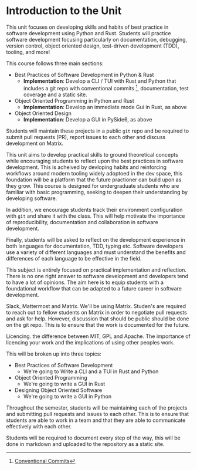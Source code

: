 # Introduction to the Unit

This unit focuses on developing skills and habits of best practice in software development using Python and Rust. Students will practice software development focusing particularly on documentation, debugging, version control, object oriented design, test-driven development (TDD), tooling, and more!


This course follows three main sections:

- Best Practices of Software Development in Python & Rust
    - **Implementation**: Develop a CLI / TUI with Rust and Python that includes a git repo with conventional commits [^1720952337], documentation, test coverage and a static site.
- Object Oriented Programming in Python and Rust
    - **Implementation**: Develop an immediate mode Gui in Rust, as above
- Object Oriented Design
    - **Implementation**: Develop a GUI in PySide6, as above


Students will maintain these projects in a public `git` repo and be required to submit pull requests (PR), report issues to each other and discuss development on Matrix.

This unit aims to develop practical skills to ground theoretical concepts while encouraging students to reflect upon the best practices in software development. This is acheived by devloping habits and reinforcing workflows around modern tooling widely adoptoed in the dev space, this foundation will be a platform that the future practioner can build upon as they grow. This course is designed for undergraduate students who are familiar with basic programming, seeking to deepen their understanding by developing software.

In addition, we encourage students track their environment configuration with `git` and share it with the class. This will help motivate the importance of reproducibility, documentation and collaboration in software development.

Finally, students will be asked to reflect on the development experience in both languages for documentation, TDD, typing etc. Software developers use a variety of different languages and must understand the benefits and differences of each language to be effective in the field.


This subject is entirely focused on practical implementation and reflection. There is no one right answer to software development and developers tend to have a lot of opinions. The aim here is to equip students with a foundational workflow that can be adapted to a future career in software development.




[^1720954344]: [RyanGreenup / bare_dot_go · GitLab](https://gitlab.com/RyanGreenup/bare_dot_go)
[^1720954338]: [RyanGreenup/DotFiles: All my DotFiles and Templates](https://github.com/RyanGreenup/DotFiles)


Slack, Mattermost and Matrix. We'll be using Matrix. Studen's are required to reach out to fellow students on Matrix in order to negotiate pull requests and ask for help. However, discussion that should be public should be done on the git repo. This is to ensure that the work is documented for the future.

Licencing. the difference between MIT, GPL and Apache. The importance of licencing your work and the implications of using other peoples work.



This will be broken up into three topics:


- Best Practices of Software Development
    - We're going to Write a CLI and a TUI in Rust and Python
- Object Oriented Programming
    - We're going to write a GUI in Rust
- Designing Object Oriented Software
    - We're going to write a GUI in Python


Throughout the semester, students will be maintaining each of the projects and submitting pull requests and issues to each other. This is to ensure that students are able to work in a team and that they are able to communicate effectively with each other.

Students will be required to document every step of the way, this will be done in markdown and uploaded to the repository as a static site.

[^1720952337]: [Conventional Commits](https://www.conventionalcommits.org/en/v1.0.0/#summary)
